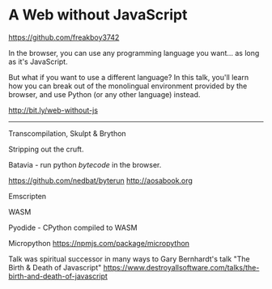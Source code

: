 # A Web without JavaScript

<https://github.com/freakboy3742>

In the browser, you can use any programming language you want... as long as it's
JavaScript.

But what if you want to use a different language? In this talk, you'll learn how
you can break out of the monolingual environment provided by the browser, and
use Python (or any other language) instead.

<http://bit.ly/web-without-js>

---

Transcompilation, Skulpt & Brython

Stripping out the cruft.

Batavia - run python _bytecode_ in the browser.

<https://github.com/nedbat/byterun>
<http://aosabook.org>

Emscripten

WASM

Pyodide - CPython compiled to WASM

Micropython <https://npmjs.com/package/micropython>

Talk was spiritual successor in many ways to Gary Bernhardt's talk "The Birth & Death of Javascript"
<https://www.destroyallsoftware.com/talks/the-birth-and-death-of-javascript>
